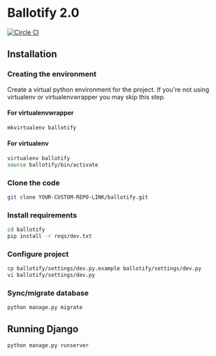 Ballotify 2.0
==============

[![Circle CI](https://circleci.com/gh/vasyabigi/ballotify/tree/master.svg?style=svg)](https://circleci.com/gh/vasyabigi/ballotify/tree/master)

## Installation ##

### Creating the environment ###
Create a virtual python environment for the project.
If you're not using virtualenv or virtualenvwrapper you may skip this step.

#### For virtualenvwrapper ####
```bash
mkvirtualenv ballotify
```

#### For virtualenv ####
```bash
virtualenv ballotify
source ballotify/bin/activate
```

### Clone the code ###

```bash
git clone YOUR-CUSTOM-REPO-LINK/ballotify.git
```

### Install requirements ###
```bash
cd ballotify
pip install -r reqs/dev.txt
```

### Configure project ###
```bash
cp ballotify/settings/dev.py.example ballotify/settings/dev.py
vi ballotify/settings/dev.py
```

### Sync/migrate database ###
```bash
python manage.py migrate
```

## Running Django ##
```bash
python manage.py runserver
```
